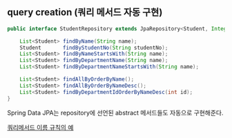 ## query creation (쿼리 메서드 자동 구현)
```java
public interface StudentRepository extends JpaRepository<Student, Integer>  {

    List<Student> findByName(String name);
    Student       findByStudentNo(String studentNo);
    List<Student> findByNameStartsWith(String name);
    List<Student> findByDepartmentName(String name);
    List<Student> findByDepartmentNameStartsWith(String name);

    List<Student> findAllByOrderByName();
    List<Student> findAllByOrderByNameDesc();
    List<Student> findByDepartmentIdOrderByNameDesc(int id);
}
```
Spring Data JPA는 repository에 선언된 abstract 메서드들도 자동으로 구현해준다.

[쿼리메서드 이름 규칙의 예](https://o365skhu-my.sharepoint.com/:w:/r/personal/lsj_office_skhu_ac_kr/_layouts/15/Doc.aspx?sourcedoc=%7B7FD5B96F-5CB8-4683-B77E-175341CE7025%7D&file=04%20JPA%20query%20creation.docx&action=default&mobileredirect=true)